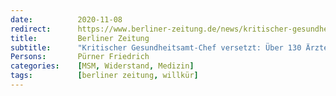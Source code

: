 ```yaml
---
date:          2020-11-08
redirect:      https://www.berliner-zeitung.de/news/kritischer-gesundheitsamt-chef-versetzt-ueber-130-aerzte-protestieren-scharf-li.117180
title:         Berliner Zeitung
subtitle:      "Kritischer Gesundheitsamt-Chef versetzt: Über 130 Ärzte protestieren scharf"
Persons:       Pürner Friedrich
categories:    [MSM, Widerstand, Medizin]
tags:          [berliner zeitung, willkür]
---
```

